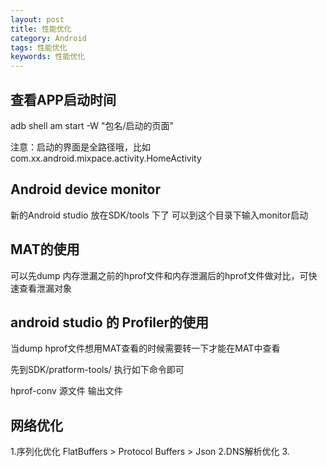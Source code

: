 ```yaml
---
layout: post
title: 性能优化
category: Android
tags: 性能优化
keywords: 性能优化
---
```



## 查看APP启动时间
 
adb shell am start -W "包名/启动的页面"

注意：启动的界面是全路径哦，比如com.xx.android.mixpace.activity.HomeActivity

## Android device monitor 

新的Android studio 放在SDK/tools 下了  可以到这个目录下输入monitor启动


## MAT的使用

可以先dump 内存泄漏之前的hprof文件和内存泄漏后的hprof文件做对比，可快速查看泄漏对象


## android studio 的 Profiler的使用

当dump hprof文件想用MAT查看的时候需要转一下才能在MAT中查看

先到SDK/pratform-tools/ 执行如下命令即可

hprof-conv 源文件 输出文件


## 网络优化

1.序列化优化 FlatBuffers > Protocol Buffers > Json
2.DNS解析优化
3.
















